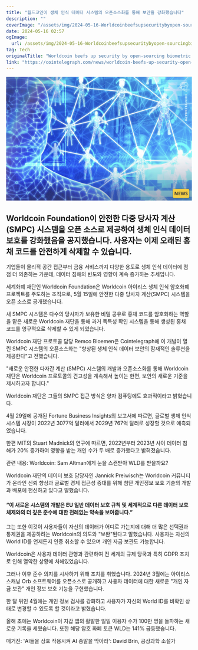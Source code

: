 ```yaml
---
title: "월드코인이 생체 인식 데이터 시스템의 오픈소스화를 통해 보안을 강화했습니다"
description: ""
coverImage: "/assets/img/2024-05-16-Worldcoinbeefsupsecuritybyopen-sourcingbiometricdatasystem_thumbnail.png"
date: 2024-05-16 02:57
ogImage: 
  url: /assets/img/2024-05-16-Worldcoinbeefsupsecuritybyopen-sourcingbiometricdatasystem_thumbnail.png
tag: Tech
originalTitle: "Worldcoin beefs up security by open-sourcing biometric data system"
link: "https://cointelegraph.com/news/worldcoin-beefs-up-security-open-sourcing-biometric-data"
---
```



![Worldcoinbeefsupsecuritybyopen-sourcingbiometricdatasystem_thumbnail](/assets/img/2024-05-16-Worldcoinbeefsupsecuritybyopen-sourcingbiometricdatasystem_thumbnail.png)

## Worldcoin Foundation이 안전한 다중 당사자 계산(SMPC) 시스템을 오픈 소스로 제공하여 생체 인식 데이터 보호를 강화했음을 공지했습니다. 사용자는 이제 오래된 홍채 코드를 안전하게 삭제할 수 있습니다.

기업들이 물리적 공간 접근부터 금융 서비스까지 다양한 용도로 생체 인식 데이터에 점점 더 의존하는 가운데, 데이터 침해의 빈도와 영향이 계속 증가하는 추세입니다.

세계화폐 재단인 Worldcoin Foundation은 Worldcoin 아이리스 생체 인식 암호화폐 프로젝트를 주도하는 조직으로, 5월 15일에 안전한 다중 당사자 계산(SMPC) 시스템을 오픈 소스로 공개했습니다.



새 SMPC 시스템은 다수의 당사자가 보유한 비밀 공유로 홍채 코드를 암호화하는 역할을 맡은 새로운 Worldcoin 재단을 통해 과거 독특성 확인 시스템을 통해 생성된 홍채 코드를 영구적으로 삭제할 수 있게 되었습니다.

Worldcoin 재단 프로토콜 담당 Remco Bloemen은 Cointelegraph에 이 개발이 열린 SMPC 시스템의 오픈소스화는 "향상된 생체 인식 데이터 보안의 잠재적인 솔루션을 제공한다"고 전했습니다.

"새로운 안전한 다자간 계산 (SMPC) 시스템의 개발과 오픈소스화를 통해 Worldcoin 재단은 Worldcoin 프로토콜의 견고성을 계속해서 높이는 한편, 보안의 새로운 기준을 제시하고자 합니다."

Worldcoin 재단은 그들의 SMPC 접근 방식은 양자 컴퓨팅에도 효과적이라고 밝혔습니다.



4월 29일에 공개된 Fortune Business Insights의 보고서에 따르면, 글로벌 생체 인식 시스템 시장이 2022년 3077억 달러에서 2029년 767억 달러로 성장할 것으로 예측되었습니다.

한편 MIT의 Stuart Madnick의 연구에 따르면, 2022년부터 2023년 사이 데이터 침해가 20% 증가하여 영향을 받는 개인 수가 두 배로 증가했다고 밝혀졌습니다.

관련 내용: Worldcoin: Sam Altman에게 눈을 스캔받아 WLD를 받을까요?

Worldcoin 재단의 데이터 보호 담당자인 Jannick Preiwisch는 Worldcoin 커뮤니티가 온라인 신뢰 향상과 글로벌 경제 접근성 증대를 위해 첨단 개인정보 보호 기술의 개발과 배포에 헌신하고 있다고 말했습니다.



#### “이 새로운 시스템의 개발은 EU 일반 데이터 보호 규칙 및 세계적으로 다른 데이터 보호 체제와의 더 깊은 준수에 대한 전례없는 약속을 보여줍니다.”

그는 또한 이것이 사용자들이 자신의 데이터가 어디로 가는지에 대해 더 많은 선택권과 통제권을 제공하려는 Worldcoin의 의도와 "보완"된다고 말했습니다. 사용자는 자신의 World ID를 언제든지 인증 취소할 수 있으며 개인 자금 보관도 가능합니다.

Worldcoin은 사용자 데이터 관행과 관련하여 전 세계의 규제 당국과 특히 GDPR 조치로 인해 열악한 상황에 처해있었습니다.

그러나 이후 준수 의지를 시사하기 위해 조치를 취했습니다. 2024년 3월에는 아이리스 스캐닝 Orb 소프트웨어를 오픈소스로 공개하고 사용자 데이터에 대한 새로운 "개인 자금 보관" 개인 정보 보호 기능을 구현했습니다.



한 달 뒤인 4월에는 개인 정보 검사를 강화하고 사용자가 자신의 World ID를 비확인 상태로 변경할 수 있도록 할 것이라고 밝혔습니다.

올해 초에는 Worldcoin이 지갑 앱의 활발한 일일 이용자 수가 100만 명을 돌파하는 새로운 기록을 세웠습니다. 또한 해당 암호 화폐 토큰 WLD는 141% 급등했습니다.

매거진: 'AI들을 상호 작용시켜 AI 종말을 막아라': David Brin, 공상과학 소설가